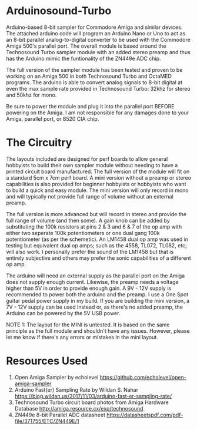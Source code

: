 # Arduinosound-Turbo
Arduino-based 8-bit sampler for Commodore Amiga and similar devices. The attached arduino code will program an Arduino Nano or Uno to act as an 8-bit parallel analog-to-digital converter to be used with the Commodore Amiga 500's parallel port. The overall module is based around the Technosound Turbo sampler module with an added stereo preamp and thus has the Arduino mimic the funtionality of the ZN449e ADC chip.

The full version of the sampler module has been tested and proven to be working on an Amiga 500 in both Technosound Turbo and OctaMED programs. The arduino is able to convert analog signals to 8-bit digital at even the max sample rate provided in Technosound Turbo: 32khz for stereo and 50khz for mono.

Be sure to power the module and plug it into the parallel port BEFORE powering on the Amiga. I am not responsible for any damages done to your Amiga, parallel port, or 8520 CIA chip.

# The Circuitry
The layouts included are designed for perf boards to allow general hobbyists to build their own sampler module without needing to have a printed circuit board manufactured. The full version of the module will fit on a standard 5cm x 7cm perf board. A mini version without a preamp or stereo capabilities is also provided for beginner hobbyists or hobbyists who want to build a quick and easy module. The mini version will only record in mono and will typically not provide full range of volume without an external preamp. 

The full version is more advanced but will record in stereo and provide the full range of volume (and then some). A gain knob can be added by substituting the 100k resistors at pins 2 & 3 and 6 & 7 of the op amp with either two seperate 100k potentiometers or one dual gang 100k potentiometer (as per the schemetic). An LM1458 dual op amp was used in testing but equivalent dual op amps; such as the 4558, TL072, TL082, etc; will also work. I personally prefer the sound of the LM1458 but that is entirely subjective and others may prefer the sonic capabilities of a different op amp.

The arduino will need an external supply as the parallel port on the Amiga does not supply enough current. Likewise, the preamp needs a voltage higher than 5V in order to provide enough gain. A 9V - 12V supply is recommended to power both the arduino and the preamp. I use a One Spot guitar pedal power supply in my build. If you are building the mini version, a 7V - 12V supply can be used instead or, as there's no added preamp, the Arduino can be powered by the 5V USB power.

NOTE 1: The layout for the MINI is untested. It is based on the same principle as the full module and shouldn't have any issues. However, please let me know if there's any errors or mistakes in the mini layout.

# Resources Used
1. Open Amiga Sampler by echolevel https://github.com/echolevel/open-amiga-sampler
2. Arduino Fast(er) Sampling Rate by Wildan S. Nahar https://blog.wildan.us/2017/11/03/arduino-fast-er-sampling-rate/
3. Technosound Turbo circuit board photos from Amiga Hardware Database http://amiga.resource.cx/exp/technosound
4. ZN449e 8-bit Parallel ADC datasheet https://datasheetspdf.com/pdf-file/371755/ETC/ZN449E/1

